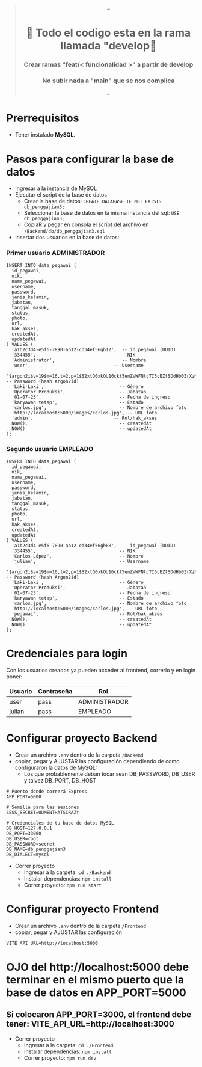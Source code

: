 
<div align="center">

> ~
> <h1 align="center">📌 Todo el codigo esta en la rama llamada "develop📌 </h1>
> <h3 align="center">Crear ramas "feat/< funcionalidad >" a partir de develop </h3>
> <h3 align="center">No subir nada a "main" que se nos complica</h3>
> ~
</div>



# Prerrequisitos

- Tener instalado **MySQL**.

# Pasos para configurar la base de datos

- Ingresar a la instancia de MySQL
- Ejecutar el script de la base de datos
    - Crear la base de datos: `CREATE DATABASE IF NOT EXISTS db_penggajian3;`
   - Seleccionar la base de datos en la misma instancia del sql: `USE db_penggajian3;`
   - CopiaR y pegar en consola el script del archivo en `/Backend/db/db_penggajian3.sql`
- Insertar dos usuarios en la base de datos:

### Primer usuario ADMINISTRADOR

```
INSERT INTO data_pegawai (
  id_pegawai,
  nik,
  nama_pegawai,
  username,
  password,
  jenis_kelamin,
  jabatan,
  tanggal_masuk,
  status,
  photo,
  url,
  hak_akses,
  createdAt,
  updatedAt
) VALUES (
  'a1b2c3d4-e5f6-7890-ab12-cd34ef56gh12',  -- id_pegawai (UUID)
  '334455',                               -- NIK
  'Administrator',                         -- Nombre
  'user',                               -- Username
  '$argon2i$v=19$m=16,t=2,p=1$S2xtQ0xkOU16ckt5enZvWFNtcTI5cEZtSDdHb0ZrXzM$sQch0yEbQ0L5/oY7+hzwHQ',   -- Password (hash Argon2id)
  'Laki-Laki',                            -- Género
  'Operator Produksi',                    -- Jabatan
  '01-07-23',                             -- Fecha de ingreso
  'karyawan tetap',                       -- Estado
  'carlos.jpg',                           -- Nombre de archivo foto
  'http://localhost:5000/images/carlos.jpg', -- URL foto
  'admin',                              -- Rol/hak_akses
  NOW(),                                  -- createdAt
  NOW()                                   -- updatedAt
);
```

### Segundo usuario EMPLEADO

```
INSERT INTO data_pegawai (
  id_pegawai,
  nik,
  nama_pegawai,
  username,
  password,
  jenis_kelamin,
  jabatan,
  tanggal_masuk,
  status,
  photo,
  url,
  hak_akses,
  createdAt,
  updatedAt
) VALUES (
  'a1b2c3d4-e5f6-7890-ab12-cd34ef56gh88',  -- id_pegawai (UUID)
  '334455',                               -- NIK
  'Carlos López',                         -- Nombre
  'julian',                               -- Username
  '$argon2i$v=19$m=16,t=2,p=1$S2xtQ0xkOU16ckt5enZvWFNtcTI5cEZtSDdHb0ZrXzM$sQch0yEbQ0L5/oY7+hzwHQ',   -- Password (hash Argon2id)
  'Laki-Laki',                            -- Género
  'Operator Produksi',                    -- Jabatan
  '01-07-23',                             -- Fecha de ingreso
  'karyawan tetap',                       -- Estado
  'carlos.jpg',                           -- Nombre de archivo foto
  'http://localhost:5000/images/carlos.jpg', -- URL foto
  'pegawai',                              -- Rol/hak_akses
  NOW(),                                  -- createdAt
  NOW()                                   -- updatedAt
);
```

# Credenciales para login

Con los usuarios creados ya pueden acceder al frontend, correrlo y en login poner:

| Usuario | Contraseña | Rol           |
| ------- | ---------- | ------------- |
| user    | pass       | ADMINISTRADOR |
| julian  | pass       | EMPLEADO      |

# Configurar proyecto Backend

- Crear un archivo `.env` dentro de la carpeta `/Backend`
- copiar, pegar y AJUSTAR las configuración dependiendo de como configuraron la datos de MySQL:
  - Los que probablemente deban tocar sean DB_PASSWORD, DB_USER y talvez DB_PORT, DB_HOST

```
# Puerto donde correrá Express
APP_PORT=5000

# Semilla para las sesiones
SESS_SECRET=OUMENTHATSCRAZY

# Credenciales de tu base de datos MySQL
DB_HOST=127.0.0.1
DB_PORT=33060
DB_USER=root
DB_PASSWORD=secret
DB_NAME=db_penggajian3
DB_DIALECT=mysql
```


- Correr proyecto
  - Ingresar a la carpeta: `cd ./Backend`
  - Instalar dependencias: `npm install`
  - Correr proyecto: `npm run start`


# Configurar proyecto Frontend

- Crear un archivo `.env` dentro de la carpeta `/Frontend`
- copiar, pegar y AJUSTAR las configuración 

```
VITE_API_URL=http://localhost:5000
```


# OJO   del http://localhost:5000 debe terminar en el mismo puerto que la base de datos en APP_PORT=5000

## Si colocaron APP_PORT=3000, el frontend debe tener: VITE_API_URL=http://localhost:3000

- Correr proyecto
  - Ingresar a la carpeta: `cd ./Frontend`
  - Instalar dependencias: `npm install`
  - Correr proyecto: `npm run dev`